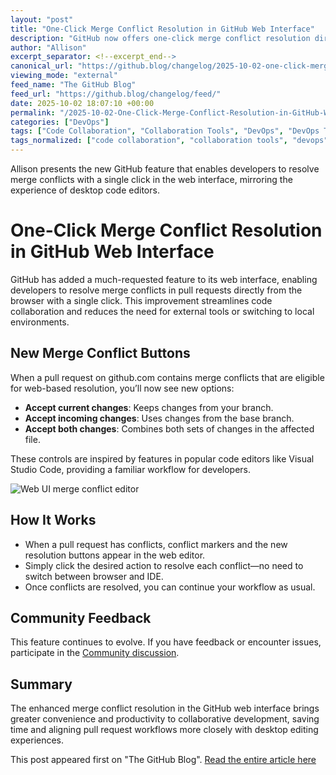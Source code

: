 ```yaml
---
layout: "post"
title: "One-Click Merge Conflict Resolution in GitHub Web Interface"
description: "GitHub now offers one-click merge conflict resolution directly in its web interface, allowing developers to handle conflicts on pull requests without leaving their browsers. This update introduces familiar options such as 'Accept current changes,' 'Accept incoming changes,' and 'Accept both changes,' streamlining collaboration and enhancing productivity."
author: "Allison"
excerpt_separator: <!--excerpt_end-->
canonical_url: "https://github.blog/changelog/2025-10-02-one-click-merge-conflict-resolution-now-in-the-web-interface"
viewing_mode: "external"
feed_name: "The GitHub Blog"
feed_url: "https://github.blog/changelog/feed/"
date: 2025-10-02 18:07:10 +00:00
permalink: "/2025-10-02-One-Click-Merge-Conflict-Resolution-in-GitHub-Web-Interface.html"
categories: ["DevOps"]
tags: ["Code Collaboration", "Collaboration Tools", "DevOps", "DevOps Tools", "GitHub", "Improvement", "Merge Conflicts", "News", "Productivity", "Pull Requests", "Source Control", "VS Code", "Web Interface", "Workflow Automation"]
tags_normalized: ["code collaboration", "collaboration tools", "devops", "devops tools", "github", "improvement", "merge conflicts", "news", "productivity", "pull requests", "source control", "vs code", "web interface", "workflow automation"]
---
```


Allison presents the new GitHub feature that enables developers to resolve merge conflicts with a single click in the web interface, mirroring the experience of desktop code editors.<!--excerpt_end-->

# One-Click Merge Conflict Resolution in GitHub Web Interface

GitHub has added a much-requested feature to its web interface, enabling developers to resolve merge conflicts in pull requests directly from the browser with a single click. This improvement streamlines code collaboration and reduces the need for external tools or switching to local environments.

## New Merge Conflict Buttons

When a pull request on github.com contains merge conflicts that are eligible for web-based resolution, you’ll now see new options:

- **Accept current changes**: Keeps changes from your branch.
- **Accept incoming changes**: Uses changes from the base branch.
- **Accept both changes**: Combines both sets of changes in the affected file.

These controls are inspired by features in popular code editors like Visual Studio Code, providing a familiar workflow for developers.

![Web UI merge conflict editor](https://github.com/user-attachments/assets/4a235221-12c2-44f3-802e-90c46f9126bf)

## How It Works

- When a pull request has conflicts, conflict markers and the new resolution buttons appear in the web editor.
- Simply click the desired action to resolve each conflict—no need to switch between browser and IDE.
- Once conflicts are resolved, you can continue your workflow as usual.

## Community Feedback

This feature continues to evolve. If you have feedback or encounter issues, participate in the [Community discussion](https://github.com/orgs/community/discussions/175270).

## Summary

The enhanced merge conflict resolution in the GitHub web interface brings greater convenience and productivity to collaborative development, saving time and aligning pull request workflows more closely with desktop editing experiences.

This post appeared first on "The GitHub Blog". [Read the entire article here](https://github.blog/changelog/2025-10-02-one-click-merge-conflict-resolution-now-in-the-web-interface)
